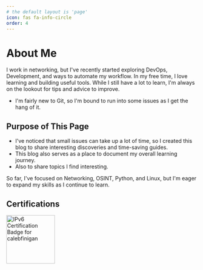 ```yaml
---
# the default layout is 'page'
icon: fas fa-info-circle
order: 4
---
```


# About Me

I work in networking, but I've recently started exploring DevOps, Development, and ways to automate my workflow. In my free time, I love learning and building useful tools. While I still have a lot to learn, I'm always on the lookout for tips and advice to improve.

- I'm fairly new to Git, so I'm bound to run into some issues as I get the hang of it.

## Purpose of This Page

- I've noticed that small issues can take up a lot of time, so I created this blog to share interesting discoveries and time-saving guides.
- This blog also serves as a place to document my overall learning journey.
- Also to share topics I find interesting.

So far, I've focused on Networking, OSINT, Python, and Linux, but I'm eager to expand my skills as I continue to learn.

## Certifications

<img src="//ipv6.he.net/certification/create_badge.php?pass_name=calebfinigan&amp;badge=1" style="border: 0; width: 128px; height: 128px" alt="IPv6 Certification Badge for calebfinigan">

<div data-iframe-width="150" data-iframe-height="270" data-share-badge-id="bd0bebaf-beb1-4e9e-9abc-0689fe4b5b6d" data-share-badge-host="https://www.credly.com"></div>
<script type="text/javascript" async src="//cdn.credly.com/assets/utilities/embed.js"></script>

<div data-iframe-width="150" data-iframe-height="270" data-share-badge-id="cc0b6337-f283-4daf-9dbb-e3260f0387eb" data-share-badge-host="https://www.credly.com"></div>
<script type="text/javascript" async src="//cdn.credly.com/assets/utilities/embed.js"></script>
